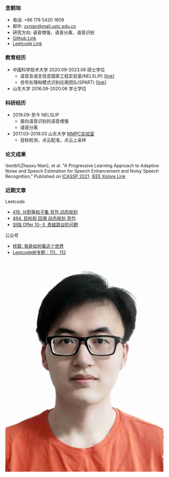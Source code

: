 ### 念朝旭

- 电话: +86 178 5420 1609
- 邮件: zxnian@mail.ustc.edu.cn
- 研究方向: 语音增强，语音分离，语音识别
- [Github Link](https://github.com/elissopp)
- [Leetcode Link](https://leetcode-cn.com/u/zxnian_ustc/)

### 教育经历

- 中国科学技术大学      2020.09-2023.06 硕士学位 
    - 语音及语言信息国家工程实验室(NELSLIP) [[link](http://nelslip.ustc.edu.cn/)]
    - 信号处理和模式识别应用团队(SPART) [[link](http://staff.ustc.edu.cn/~jundu/index.html)]
- 山东大学      2016.09-2020.06 学士学位

### 科研经历

- 2019.09-至今    NELSLIP
    - 面向语音识别的语音增强
    - 语音分离
- 2017.03-2019.03   山东大学 [MMPC实验室](www.mmpc.pw)
    - 目标检测，点云配准，点云上采样

### 论文成果

\textbf{Zhaoxu Nian}, et al. "A Progressive Learning Approach to Adaptive Noise and Speech Estimation for Speech Enhancement and Noisy Speech Recognition," Published on [ICASSP 2021](https://2021.ieeeicassp.org/). [IEEE Xplore Link](https://ieeexplore.ieee.org/document/9413395)


### 近期文章

Leetcode
- [416. 分割等和子集 背包 动态规划](https://leetcode-cn.com/problems/partition-equal-subset-sum/solution/416-fen-ge-deng-he-zi-ji-bei-bao-dong-ta-ip91/)
- [494. 目标和 回溯 动态规划 背包](https://leetcode-cn.com/problems/target-sum/solution/494-mu-biao-he-by-zxnian_ustc-fqey/)
- [剑指 Offer 10- II. 青蛙跳台阶问题](https://leetcode-cn.com/problems/qing-wa-tiao-tai-jie-wen-ti-lcof/solution/jian-zhi-offer-10-ii-qing-wa-tiao-tai-ji-8cdk/)

公众号
- [转载: 我是如何看这个世界](https://mp.weixin.qq.com/s?__biz=MzAwNjY3MzExOQ==&mid=2247484009&idx=1&sn=906b83edc3431d3eb6a3da942d0743c3&chksm=9b0885d9ac7f0ccf28792f9a313ab84d8dca87e520162afbb99947e30bd7b8aca5f1293c32d8&token=1523695542&lang=zh_CN#rd)
- [Leetcode树专题：111、112](https://mp.weixin.qq.com/s?__biz=MzAwNjY3MzExOQ==&mid=2247484005&idx=1&sn=32db038fc3d64347ce8dd8a17eb68368&chksm=9b0885d5ac7f0cc3dd68945262251baae829596197eb10e42442e7fd8eca48e53b2547ba4ce6&token=1523695542&lang=zh_CN#rd)

![公众号](/photo.jpg)
